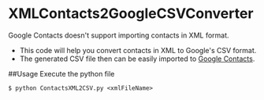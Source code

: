 # XMLContacts2GoogleCSVConverter
Google Contacts doesn't support importing contacts in XML format.

* This code will help you convert contacts in XML to Google's CSV format. 
* The generated CSV file then can be easily imported to [Google Contacts](https://www.google.com/contacts/).

##Usage
Execute the python file
```
$ python ContactsXML2CSV.py <xmlFileName>
```

